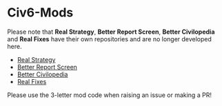 # Civ6-Mods
Please note that **Real Strategy**, **Better Report Screen**, **Better Civilopedia** and **Real Fixes** have their own repositories and are no longer developed here.
- [Real Strategy](https://github.com/Infixo/Civ6-Real-Strategy)
- [Better Report Screen](https://github.com/Infixo/Civ6-Better-Report-Screen)
- [Better Civilopedia](https://github.com/Infixo/Civ6-Better-Civilopedia)
- [Real Fixes](https://github.com/Infixo/Civ6-Real-Fixes)

Please use the 3-letter mod code when raising an issue or making a PR!
